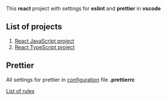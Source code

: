 This **react** project with settings for **eslint** and **prettier** in **vscode**

## List of projects

1. [React JavaScript project](https://github.com/Rim4i4ok/vscode-project-settings/tree/master/react-js-eslint-prettier)
2. [React TypeScript project](https://github.com/Rim4i4ok/vscode-project-settings/tree/master/react-ts-eslint-prettier) 

## Prettier

All settings for prettier in [configuration](https://prettier.io/docs/en/configuration.html) file **.prettierrc**

[List of rules](https://prettier.io/docs/en/options.html)
